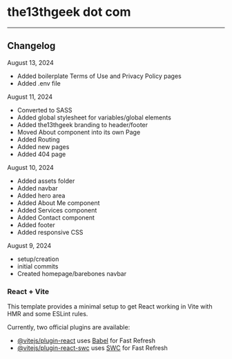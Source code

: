 # the13thgeek dot com
---

## Changelog
August 13, 2024
- Added boilerplate Terms of Use and Privacy Policy pages
- Added .env file

August 11, 2024
- Converted to SASS
- Added global stylesheet for variables/global elements
- Added the13thgeek branding to header/footer
- Moved About component into its own Page
- Added Routing
- Added new pages
- Added 404 page

August 10, 2024
- Added assets folder
- Added navbar
- Added hero area
- Added About Me component
- Added Services component
- Added Contact component
- Added footer
- Added responsive CSS

August 9, 2024
- setup/creation
- initial commits
- Created homepage/barebones navbar

### React + Vite

This template provides a minimal setup to get React working in Vite with HMR and some ESLint rules.

Currently, two official plugins are available:

- [@vitejs/plugin-react](https://github.com/vitejs/vite-plugin-react/blob/main/packages/plugin-react/README.md) uses [Babel](https://babeljs.io/) for Fast Refresh
- [@vitejs/plugin-react-swc](https://github.com/vitejs/vite-plugin-react-swc) uses [SWC](https://swc.rs/) for Fast Refresh

